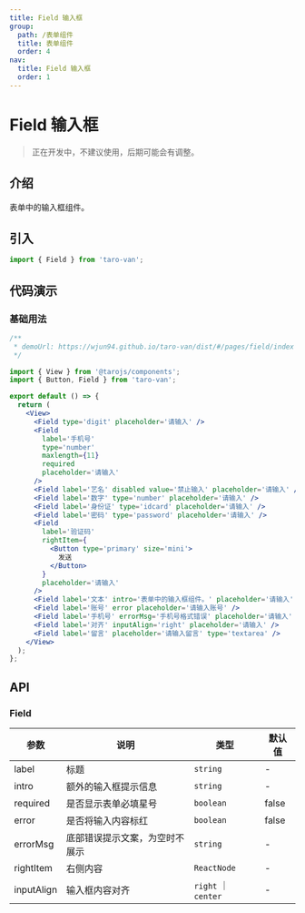 ```yaml
---
title: Field 输入框
group:
  path: /表单组件
  title: 表单组件
  order: 4
nav:
  title: Field 输入框
  order: 1
---
```


# Field 输入框

> 正在开发中，不建议使用，后期可能会有调整。

## 介绍

表单中的输入框组件。

## 引入

```jsx | pure
import { Field } from 'taro-van';
```

## 代码演示

### 基础用法

```jsx | iframe
/**
 * demoUrl: https://wjun94.github.io/taro-van/dist/#/pages/field/index
 */

import { View } from '@tarojs/components';
import { Button, Field } from 'taro-van';

export default () => {
  return (
    <View>
      <Field type='digit' placeholder='请输入' />
      <Field
        label='手机号'
        type='number'
        maxlength={11}
        required
        placeholder='请输入'
      />
      <Field label='艺名' disabled value='禁止输入' placeholder='请输入' />
      <Field label='数字' type='number' placeholder='请输入' />
      <Field label='身份证' type='idcard' placeholder='请输入' />
      <Field label='密码' type='password' placeholder='请输入' />
      <Field
        label='验证码'
        rightItem={
          <Button type='primary' size='mini'>
            发送
          </Button>
        }
        placeholder='请输入'
      />
      <Field label='文本' intro='表单中的输入框组件。' placeholder='请输入' />
      <Field label='账号' error placeholder='请输入账号' />
      <Field label='手机号' errorMsg='手机号格式错误' placeholder='请输入' />
      <Field label='对齐' inputAlign='right' placeholder='请输入' />
      <Field label='留言' placeholder='请输入留言' type='textarea' />
    </View>
  );
};
```

## API

### Field

| 参数       | 说明                           | 类型                | 默认值 |
| ---------- | ------------------------------ | ------------------- | ------ |
| label      | 标题                           | `string`            | -      |
| intro      | 额外的输入框提示信息           | `string`            | -      |
| required   | 是否显示表单必填星号           | `boolean`           | false  |
| error      | 是否将输入内容标红             | `boolean`           | false  |
| errorMsg   | 底部错误提示文案，为空时不展示 | `string`            | -      |
| rightItem  | 右侧内容                       | `ReactNode`         | -      |
| inputAlign | 输入框内容对齐                 | `right` ｜ `center` | -      |
